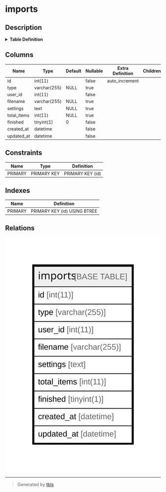 # imports

## Description

<details>
<summary><strong>Table Definition</strong></summary>

```sql
CREATE TABLE `imports` (
  `id` int(11) NOT NULL AUTO_INCREMENT,
  `type` varchar(255) DEFAULT NULL,
  `user_id` int(11) NOT NULL,
  `filename` varchar(255) DEFAULT NULL,
  `settings` text DEFAULT NULL,
  `total_items` int(11) DEFAULT NULL,
  `finished` tinyint(1) NOT NULL DEFAULT 0,
  `created_at` datetime NOT NULL,
  `updated_at` datetime NOT NULL,
  PRIMARY KEY (`id`)
) ENGINE=InnoDB DEFAULT CHARSET=utf8mb4 COLLATE=utf8mb4_general_ci
```

</details>

## Columns

| Name | Type | Default | Nullable | Extra Definition | Children | Parents | Comment |
| ---- | ---- | ------- | -------- | ---------------- | -------- | ------- | ------- |
| id | int(11) |  | false | auto_increment |  |  |  |
| type | varchar(255) | NULL | true |  |  |  |  |
| user_id | int(11) |  | false |  |  |  |  |
| filename | varchar(255) | NULL | true |  |  |  |  |
| settings | text | NULL | true |  |  |  |  |
| total_items | int(11) | NULL | true |  |  |  |  |
| finished | tinyint(1) | 0 | false |  |  |  |  |
| created_at | datetime |  | false |  |  |  |  |
| updated_at | datetime |  | false |  |  |  |  |

## Constraints

| Name | Type | Definition |
| ---- | ---- | ---------- |
| PRIMARY | PRIMARY KEY | PRIMARY KEY (id) |

## Indexes

| Name | Definition |
| ---- | ---------- |
| PRIMARY | PRIMARY KEY (id) USING BTREE |

## Relations

![er](imports.svg)

---

> Generated by [tbls](https://github.com/k1LoW/tbls)

